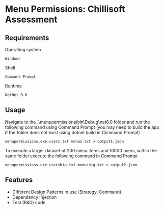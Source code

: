 ﻿
# Menu Permissions: Chillisoft Assessment

## Requirements

Operating system
```
Windows 
```

Shell
```
Command Prompt
```

Runtime
```
DotNet 8.0 
```
## Usage

Navigate to the .\menupermissions\bin\Debug\net8.0 folder and run the following command using Command Prompt (you may need to build the app if the folder does not exist using dotnet build in Command Prompt)

```
menupermissions.exe users.txt menus.txt > output1.json
```

To execute a larger dataset of 200 menu items and 10000 users, within the same folder execute the following command in Command Prompt

```
menupermissions.exe usersbig.txt menusbig.txt > output2.json
```


## Features

- Different Design Patterns in use (Strategy, Command)
- Dependency Injection
- Test (R&D) code

